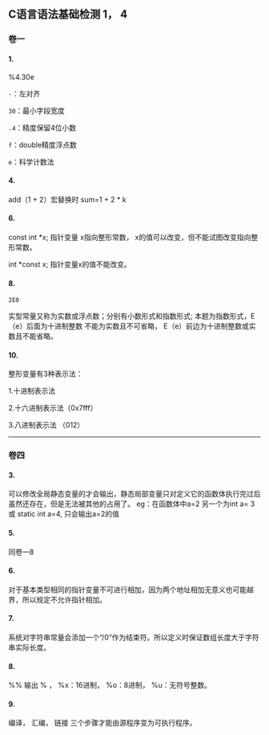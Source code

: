 ## C语言语法基础检测   1， 4

### 卷一

#### 1.

%4.30e

`-`：左对齐

`30`：最小字段宽度

`.4`：精度保留4位小数

`f`：double精度浮点数

`e`：科学计数法

#### 4.

add（1 + 2）宏替换时  sum=1 + 2 * k

#### 6.

const  int *x;  指针变量 x指向整形常数， x的值可以改变，但不能试图改变指向整形常数。

int *const x;  指针变量x的值不能改变。

#### 8.

`2E0`	

实型常量又称为实数或浮点数；分别有小数形式和指数形式; 本题为指数形式，E（e）后面为十进制整数   不能为实数且不可省略， E（e）前边为十进制整数或实数且不能省略。

#### 10.

整形变量有3种表示法：

1.十进制表示法

2.十六进制表示法（0x7fff）

3.八进制表示法 （012）

--------------------------------

### 卷四

#### 3.

可以修改全局静态变量的才会输出，静态局部变量只对定义它的函数体执行完过后虽然还存在，但是无法被其他的占用了。       eg：在函数体中a=2   另一个为int a= 3或 static int  a=4, 只会输出a=2的值

#### 5.

同卷一8

#### 6.

对于基本类型相同的指针变量不可进行相加，因为两个地址相加无意义也可能越界，所以规定不允许指针相加。

#### 7.

系统对字符串常量会添加一个“/0”作为结束符。所以定义时保证数组长度大于字符串实际长度。

#### 8.

%% 输出 %  ，     %x：16进制，       %o：8进制，        %u：无符号整数。

#### 9.

编译， 汇编， 链接   三个步骤才能由源程序变为可执行程序。
